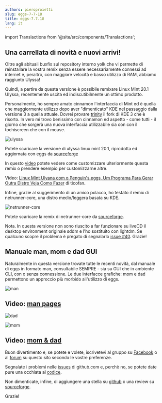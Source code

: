 ```yaml
---
authors: pieroproietti
slug: eggs-7-7-18
title: eggs-7.7.18
lang: it
---
```

import Translactions from '@site/src/components/Translactions';

<Translactions path="blog/eggs-7-7-18"/>

## Una carrellata di novità e nuovi arrivi!

Oltre agli abituali buxfix sul repository interno yolk che vi permette di reinstallare la vostra remix senza essere necessariamente connessi ad internet e, peraltro, con maggiore velocità e basso utilizzo di RAM, abbiamo raggiunto Ulyssa!


Quindi, a partire da questa versione è possibile remixare Linux Mint 20.1 Ulyssa, recentemente uscita ed indiscutibilmente un ottimo prodotto.

Personalmente, ho sempre amato cinnamon l'interfaccia di Mint ed è quella che maggiormente utilizzo dopo aver "dimenticato" KDE nel passaggio dalla versione 3 a quella attuale. Dovrei provare [trinity](https://www.trinitydesktop.org/) il fork di KDE 3 che è risorto. In vero mi trovo benissimo con cinnamon ed aspetto - come tutti - il giorno che sorgerà una nuova interfaccia utilizzabile sia con con il tochiscreen che con il mouse.


![ulyssa](/images/ulyssa.png)

Potete scaricare la versione di ulyssa linux mint 20.1, riprodotta ed aggiornata con eggs da [sourceforge](https://sourceforge.net/projects/penguins-eggs/files/iso/linuxmint/ulyssa/)

In questo [video](https://youtu.be/_xVA8XLGDWc) potete vedere come customizzare ulteriormente questa remix o prendere esempio per customizzarne altre. 

 Video: [Linux Mint Ulyana com o Penguin's eggs, Um Programa Para Gerar Outra Distro Veja Como Fazer](https://www.youtube.com/watch?v=9_DSVna3R2s) di ticofan.

Infine, grazie al suggerimento di un amico polacco, ho testato il remix di netrunner-core, una distro medio/leggera basata su KDE.

![netrunner-core](/images/netrunner-core.png)

Potete scaricare la remix di netrunner-core da [sourceforge](https://sourceforge.net/projects/penguins-eggs/files/iso/netrunner-core/).

Nota. In questa versione non sono riuscito a far funzionare su liveCD il desktop environment originale sddm e l'ho sostituito con lightdm. Se qualcuno scopre il problema è pregato di segnalarlo [issue #40](https://github.com/pieroproietti/penguins-eggs/issues/40). Grazie!

## Manuale man, mom e dad GUI

Naturalmente in questa versione trovate tutte le recenti novità, dal manuale di eggs in formato man, consultabile SEMPRE - sia su GUI che in ambiente CLI, con o senza connessione. Le due interfacce grafiche: mom e dad permettono un approccio più morbido all'utilizzo di eggs.

![man](/images/man.png)

## Video: [man pages](https://youtu.be/YYIzf0DDQyg)

![dad](/images/dad.png)

![mom](/images/mom.png)

## Video: [mom & dad](https://youtu.be/SahZOR9ZLmg)


Buon divertimento e, se potete e volete, iscrivetevi al gruppo su [Facebook](https://www.facebook.com/groups/128861437762355) o al [forum](https://penguins-eggs.net/forum/) su questo sito secondo le vostre preferenze. 

Segnalate i problemi nelle [issues](https://github.com/pieroproietti/penguins-eggs/issues) di github.com e, perchè no, se potete date pure una occhiata al [codice](https://github.com/pieroproietti/penguins-eggs).

Non dimenticate, infine, di aggiungere una stella su [github](https://github.com/pieroproietti/penguins-eggs) o una review su [sourceforge](https://sourceforge.net/projects/penguins-eggs/).


Grazie!
